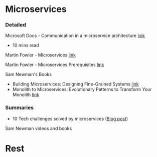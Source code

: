 # Microservices


### Detailed

Microsoft Docs - Communication in a microservice architecture [link](https://docs.microsoft.com/en-us/dotnet/architecture/microservices/architect-microservice-container-applications/communication-in-microservice-architecture)
 - 10 mins read
 
Martin Fowler - Microservices [link](https://www.martinfowler.com/articles/microservices.html)

Martin Fowler - Microservices Prerequisites [link](https://martinfowler.com/bliki/MicroservicePrerequisites.html)

Sam Newman's Books
- Building Microservices: Designing Fine-Grained Systems [link](https://www.amazon.com/Building-Microservices-Designing-Fine-Grained-Systems/dp/1491950358)
- Monolith to Microservices: Evolutionary Patterns to Transform Your Monolith [link](https://www.amazon.com/Monolith-Microservices-Evolutionary-Patterns-Transform/dp/1492047848)

### Summaries
- 10 Tech challenges solved by microservices ([Blog post](https://medium.com/containerum/10-tech-challenges-that-are-solved-by-microservices-d91adeecb2e7))

Sam Newman videos and books

# Rest
